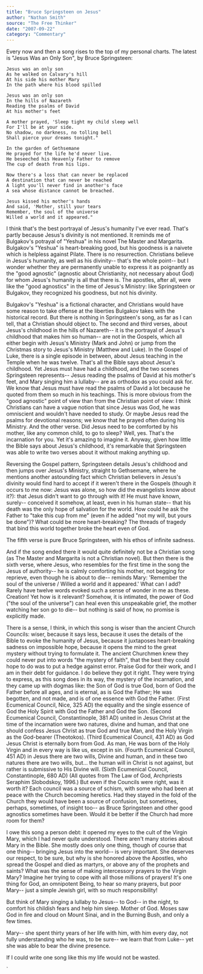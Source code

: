 ```yaml
---
title: "Bruce Springsteen on Jesus"
author: "Nathan Smith"
source: "The Free Thinker"
date: "2007-09-22"
category: "Commentary"
---
```


Every now and then a song rises to the top of my personal charts. The latest is "Jesus Was an Only Son", by Bruce Springsteen:

```
Jesus was an only son
As he walked on Calvary's hill
At his side his mother Mary
In the path where his blood spilled

Jesus was an only son
In the hills of Nazareth
Reading the psalms of David
At his mother's feet

A mother prayed, 'Sleep tight my child sleep well
For I'll be at your side.
No shadow, no darkness, no tolling bell
Shall pierce your dreams tonight."

In the garden of Gethsemane
He prayed for the life he'd never live.
He beseeched his Heavenly Father to remove
The cup of death from his lips.

Now there's a loss that can never be replaced
A destination that can never be reached
A light you'll never find in another's face
A sea whose distance cannot be breached.

Jesus kissed his mother's hands
And said, 'Mother, still your tears
Remember, the soul of the universe
Willed a world and it appeared."
```

I think that's the best portrayal of Jesus's humanity I've ever read. That's partly because Jesus's divinity is not mentioned. It reminds me of Bulgakov's potrayal of "Yeshua" in his novel The Master and Margarita. Bulgakov's "Yeshua" is heart-breaking good, but his goodness is a naivete which is helpless against Pilate. There is no resurrection. Christians believe in Jesus's humanity, as well as his divinity-- that's the whole point-- but I wonder whether they are permanently unable to express it as poignantly as the "good agnostic" (agnostic about Christianity, not necessary about God) for whom Jesus's humanity is all that there is. The apostles, after all, were like the "good agnostics" in the time of Jesus's Ministry: like Springsteen or Bulgakov, they recognized his goodness, but not his divinity.

Bulgakov's "Yeshua" is a fictional character, and Christians would have some reason to take offense at the liberties Bulgakov takes with the historical record. But there is nothing in Springsteen's song, as far as I can tell, that a Christian should object to. The second and third verses, about Jesus's childhood in the hills of Nazareth-- it is the portrayal of Jesus's childhood that makes him so human-- are not in the Gospels, which all either begin with Jesus's Ministry (Mark and John) or jump from the Christmas story to Jesus's Ministry (Matthew and Luke). In the Gospel of Luke, there is a single episode in between, about Jesus teaching in the Temple when he was twelve. That's all the Bible says about Jesus's childhood. Yet Jesus must have had a childhood, and the two scenes Springsteen represents-- Jesus reading the psalms of David at his mother's feet, and Mary singing him a lullaby-- are as orthodox as you could ask for. We know that Jesus must have read the psalms of David a lot because he quoted from them so much in his teachings. This is more obvious from the "good agnostic" point of view than from the Christian point of view: I think Christians can have a vague notion that since Jesus was God, he was omniscient and wouldn't have needed to study. Or maybe Jesus read the psalms for devotional reasons; we know that he prayed often during his Ministry. And the other verse. Did Jesus need to be comforted by his mother, like any common child, to go to sleep? Well, yes. That's the incarnation for you. Yet it's amazing to imagine it. Anyway, given how little the Bible says about Jesus's childhood, it's remarkable that Springsteen was able to write two verses about it without making anything up.

Reversing the Gospel pattern, Springsteen details Jesus's childhood and then jumps over Jesus's Ministry, straight to Gethsemane, where he mentions another astounding fact which Christian believers in Jesus's divinity would find hard to accept if it weren't there in the Gospels (though it occurs to me now: Jesus was alone, so how did the evangelists know about it?): that Jesus didn't want to go through with it! He must have known, surely-- conceived it somehow, at least, even in his human state-- that his death was the only hope of salvation for the world. How could he ask the Father to "take this cup from me" (even if he added "not my will, but yours be done")? What could be more heart-breaking? The threads of tragedy that bind this world together broke the heart even of God.

The fifth verse is pure Bruce Springsteen, with his ethos of infinite sadness.

And if the song ended there it would quite definitely not be a Christian song (as The Master and Margarita is not a Christian novel). But then there is the sixth verse, where Jesus, who resembles for the first time in the song the Jesus of authority-- he is calmly comforting his mother, not begging for reprieve, even though he is about to die-- reminds Mary: 'Remember the soul of the universe / Willed a world and it appeared.' What can I add? Rarely have twelve words evoked such a sense of wonder in me as these. Creation! Yet how is it relevant? Somehow, it is intimated, the power of God ("the soul of the universe") can heal even this unspeakable grief, the mother watching her son go to die-- but nothing is said of how, no promise is explicitly made.

There is a sense, I think, in which this song is wiser than the ancient Church Councils: wiser, because it says less, because it uses the details of the Bible to evoke the humanity of Jesus, because it juxtaposes heart-breaking sadness on impossible hope, because it opens the mind to the great mystery without trying to formulate it. The ancient Churchmen knew they could never put into words "the mystery of faith", that the best they could hope to do was to put a hedge against error. Praise God for their work, and I am in their debt for guidance. I do believe they got it right. They were trying to express, as this song does in its way, the mystery of the incarnation, and they came up with dogmas like: the Son of God is true God, born of God the Father before all ages, and is eternal, as is God the Father; He was begotten, and not made, and is of one essence with God the Father. (First Ecumenical Council, Nice, 325 AD) the equality and the single essence of God the Holy Spirit with God the Father and God the Son. (Second Ecumenical Council, Constantinople, 381 AD) united in Jesus Christ at the time of the incarnation were two natures, divine and human, and that one should confess Jesus Christ as true God and true Man, and the Holy Virgin as the God-bearer (Theotokos). (Third Ecumenical Council, 431 AD) as God Jesus Christ is eternally born from God. As man, He was born of the Holy Virgin and in every way is like us, except in sin. (Fourth Ecumenical Council, 451 AD) in Jesus there are two wills, Divine and human, and in these two natures there are two wills, but... the human will in Christ is not against, but rather is submissive to His Divine will. (Sixth Ecumenical Council, Constantinople, 680 AD) (All quotes from The Law of God, Archpriests Seraphim Slobodskoy, 1996.) But even if the Councils were right, was it worth it? Each council was a source of schism, with some who had been at peace with the Church becoming heretics. Had they stayed in the fold of the Church they would have been a source of confusion, but sometimes, perhaps, sometimes, of insight too-- as Bruce Springsteen and other good agnostics sometimes have been. Would it be better if the Church had more room for them?

I owe this song a person debt: it opened my eyes to the cult of the Virgin Mary, which I had never quite understood. There aren't many stories about Mary in the Bible. She mostly does only one thing, though of course that one thing-- bringing Jesus into the world-- is very important. She deserves our respect, to be sure, but why is she honored above the Apostles, who spread the Gospel and died as martyrs, or above any of the prophets and saints? What was the sense of making intercessory prayers to the Virgin Mary? Imagine her trying to cope with all those millions of prayers! It's one thing for God, an omnipotent Being, to hear so many prayers, but poor Mary-- just a simple Jewish girl, with so much responsibility!

But think of Mary singing a lullaby to Jesus-- to God-- in the night, to comfort his childish fears and help him sleep. Mother of God. Moses saw God in fire and cloud on Mount Sinai, and in the Burning Bush, and only a few times.

Mary-- she spent thirty years of her life with him, with him every day, not fully understanding who he was, to be sure-- we learn that from Luke-- yet she was able to bear the divine presence.

If I could write one song like this my life would not be wasted.

`

```

```
